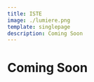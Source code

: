 ```yaml
---
title: ISTE
image: ./lumiere.png
template: singlepage
description: Coming Soon
---
```

<h1>Coming Soon</h1>
